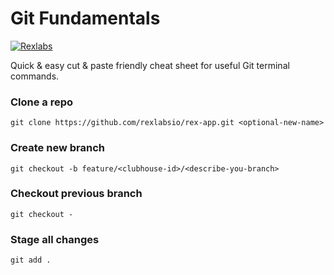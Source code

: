 # Git Fundamentals

[![Rexlabs](../../img/rex/rex_ribbon_logo_black.png)](./rexlabs/index.md)  

Quick & easy cut & paste friendly cheat sheet for useful Git terminal commands.

### Clone a repo
```
git clone https://github.com/rexlabsio/rex-app.git <optional-new-name>
```

### Create new branch
```
git checkout -b feature/<clubhouse-id>/<describe-you-branch>
```

### Checkout previous branch
```
git checkout -
```

### Stage all changes
```
git add .
```
